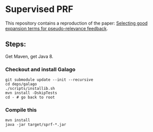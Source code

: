 # Supervised PRF

This repository contains a reproduction of the paper: [Selecting good expansion terms for pseudo-relevance feedback](https://doi.org/10.1145/1390334.1390377).

## Steps:

Get Maven, get Java 8.

### Checkout and install Galago

    git submodule update --init --recursive
    cd deps/galago
    ./scripts/installib.sh
    mvn install -DskipTests
    cd - # go back to root

### Compile this

    mvn install
    java -jar target/sprf-*.jar


